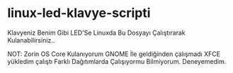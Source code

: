 # linux-led-klavye-scripti
Klavyeniz Benim Gibi LED'Se Linuxda Bu Dosyayı Çalıştırarak Kulanabilirsiniz..

NOT: Zorin OS Core Kulanıyorum GNOME İle geldiğinden çalışmadı XFCE yükledim çalıştı Farklı Dağıtımlarda Çalışıyormu Bilmiyorum. Deneyemedim.

